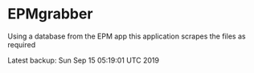 # EPMgrabber
Using a database from the EPM app this application scrapes the files as required


Latest backup: Sun Sep 15 05:19:01 UTC 2019
